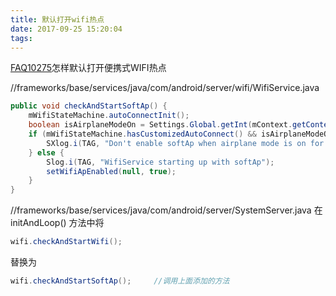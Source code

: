 ```yaml
---
title: 默认打开wifi热点
date: 2017-09-25 15:20:04
tags:
---
```

[FAQ10275](https://onlinesso.mediatek.com/Pages/FAQ.aspx?List=SW&FAQID=FAQ10275)怎样默认打开便携式WIFI热点 


//frameworks/base/services/java/com/android/server/wifi/WifiService.java
``` Java
public void checkAndStartSoftAp() {										//在 WifiService 中添加这个方法
    mWifiStateMachine.autoConnectInit();
    boolean isAirplaneModeOn = Settings.Global.getInt(mContext.getContentResolver(), Settings.Global.AIRPLANE_MODE_ON, 0) != 0;
    if (mWifiStateMachine.hasCustomizedAutoConnect() && isAirplaneModeOn) {
        SXlog.i(TAG, "Don't enable softAp when airplane mode is on for customization.");
    } else {
        Slog.i(TAG, "WifiService starting up with softAp");
        setWifiApEnabled(null, true);
    }
}
```

//frameworks/base/services/java/com/android/server/SystemServer.java
在 initAndLoop() 方法中将
``` Java
wifi.checkAndStartWifi();
```
替换为
``` Java
wifi.checkAndStartSoftAp();		//调用上面添加的方法
```